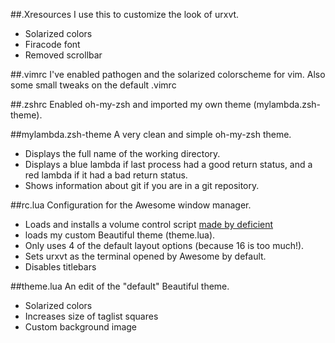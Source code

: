 ##.Xresources
I use this to customize the look of urxvt.
- Solarized colors
- Firacode font
- Removed scrollbar

##.vimrc
I've enabled pathogen and the solarized colorscheme for vim.
Also some small tweaks on the default .vimrc

##.zshrc
Enabled oh-my-zsh and imported my own theme (mylambda.zsh-theme).

##mylambda.zsh-theme
A very clean and simple oh-my-zsh theme.
- Displays the full name of the working directory.
- Displays a blue lambda if last process had a good return status, and a red
lambda if it had a bad return status.
- Shows information about git if you are in a git repository.

##rc.lua
Configuration for the Awesome window manager.
- Loads and installs a volume control script
[made by deficient](https://github.com/deficient/volume-control)
- loads my custom Beautiful theme (theme.lua).
- Only uses 4 of the default layout options (because 16 is too much!).
- Sets urxvt as the terminal opened by Awesome by default.
- Disables titlebars

##theme.lua
An edit of the "default" Beautiful theme.
- Solarized colors
- Increases size of taglist squares
- Custom background image
